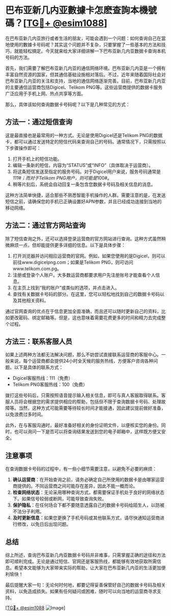 # 巴布亚新几内亚數據卡怎麽查詢本機號碼？[[TG💪+ @esim1088](https://t.me/s/esim1088)]

在巴布亚新几内亚旅行或者生活的朋友，可能会遇到一个问题：如何查询自己在當地使用的數據卡号码呢？其实这个问题并不复杂，只要掌握了一些基本的方法和技巧，就能轻松搞定。今天就来给大家详细讲解一下巴布亚新几内亚数据卡查询本机号码的方法。

首先，我们需要了解巴布亚新几内亚的通信网络环境。巴布亚新几内亚是一个拥有丰富自然资源的国家，但其通信基础设施相对落后。不过，近年来随着国际社会对巴布亚新几内亚的关注和支持，当地的通信网络逐渐完善。目前，巴布亚新几内亚的主要通信运营商包括Digicel、Telikom PNG等。这些运营商提供的数据卡服务广泛应用于手机上网、热点共享等方面。

那么，具体该如何查询数据卡号码呢？以下是几种常见的方式：

## 方法一：通过短信查询

这是最直接也是最常用的一种方式。无论是使用Digicel还是Telikom PNG的数据卡，都可以通过发送特定的短信代码来查询自己的号码。通常情况下，只需按照以下步骤操作即可：

1. 打开手机上的短信功能。
2. 编辑一条新的短信，内容为“STATUS”或“INFO”（具体取决于运营商）。
3. 将这条短信发送至指定的服务号码。对于Digicel用户来说，服务号码通常是*111#；而对于Telikom PNG用户，则可能是*100#。
4. 稍等片刻后，系统会自动回复一条包含您数据卡号码及相关信息的消息。

这种方法简单快捷，适合那些不熟悉智能手机操作的人群。需要注意的是，在发送短信之前，请确保您的手机已正确设置好APN参数，并且已经成功连接到当地的移动网络。

## 方法二：通过官方网站查询

除了短信查询之外，还可以选择登录运营商的官方网站进行查询。这种方式虽然稍微麻烦一点，但却能提供更多详细的信息。以下是具体步骤：

1. 打开浏览器并访问相应运营商的官网。例如，如果您使用的是Digicel，则可以前往www.digicelpng.com；如果是Telikom PNG，则可访问www.telikom.com.pg。
2. 注册或登录个人账户。大多数运营商都要求用户先注册账号才能查看个人信息。
3. 在主页上找到“我的账户”或类似的选项，并点击进入。
4. 查找有关数据卡号码的部分。在这里，您可以轻松地找到自己的数据卡号码以及其他相关资料。

通过官网查询的优点在于信息更加全面准确，而且还可以随时更新自己的资料，比如更改密码、绑定邮箱等。但是，这也意味着需要花费更多的时间和精力去完成整个过程。

## 方法三：联系客服人员

如果上述两种方法都无法解决问题，那么不妨尝试直接联系运营商的客服中心。一般来说，每个运营商都会提供24小时全天候的服务热线，方便客户咨询各种问题。以下是具体的联系方式：

- Digicel客服热线：111（免费）
- Telikom PNG客服热线：100（免费）

拨打这些号码后，只需按照语音提示输入相关信息，即可与真人客服取得联系。客服人员将会根据您的需求提供相应的帮助，包括但不限于查询数据卡号码、处理故障等。当然，这种方式可能需要等待较长时间才能接通，因此建议提前做好准备，以免浪费过多时间。

此外，在与客服沟通时，最好准备好相关的身份证明文件，以便核实您的身份。同时，也可以询问一下是否可以将查询结果发送到您的电子邮箱中，这样既方便又安全。

## 注意事项

在查询数据卡号码的过程中，有一些小细节需要注意，以避免不必要的麻烦：

1. **确认运营商**：在开始查询之前，请务必确定自己所使用的数据卡是由哪家运营商提供的。不同运营商之间可能存在差异，因此不能一概而论。
2. **检查网络状态**：无论采用哪种查询方式，都需要保证手机处于良好的网络状态下。如果信号较弱或断网，可能导致查询失败。
3. **保护隐私**：在任何场合下都不要随意透露自己的数据卡号码给陌生人，以防被不法分子利用。
4. **及时更新信息**：如果您更换了手机号码或其他联系方式，请尽快通知运营商进行修改，以免日后出现问题。

## 总结

综上所述，查询巴布亚新几内亚数据卡号码并非难事，只需掌握正确的途径和方法即可顺利完成。无论是通过短信、官网还是客服热线，都能够有效地获取所需信息。希望本文能够为大家带来实际的帮助，让大家在巴布亚新几内亚的生活更加便利愉快！

最后提醒大家一句：无论何时何地，都要记得妥善保管好自己的数据卡号码及相关资料，以免造成损失。如果有任何疑问或困难，随时可以向当地的运营商寻求支持。

[[TG💪+ @esim1088](https://t.me/s/esim1088) ![Image](https://i.postimg.cc/4NQfJmqS/Snipaste-2025-05-13-00-14-12.png)]